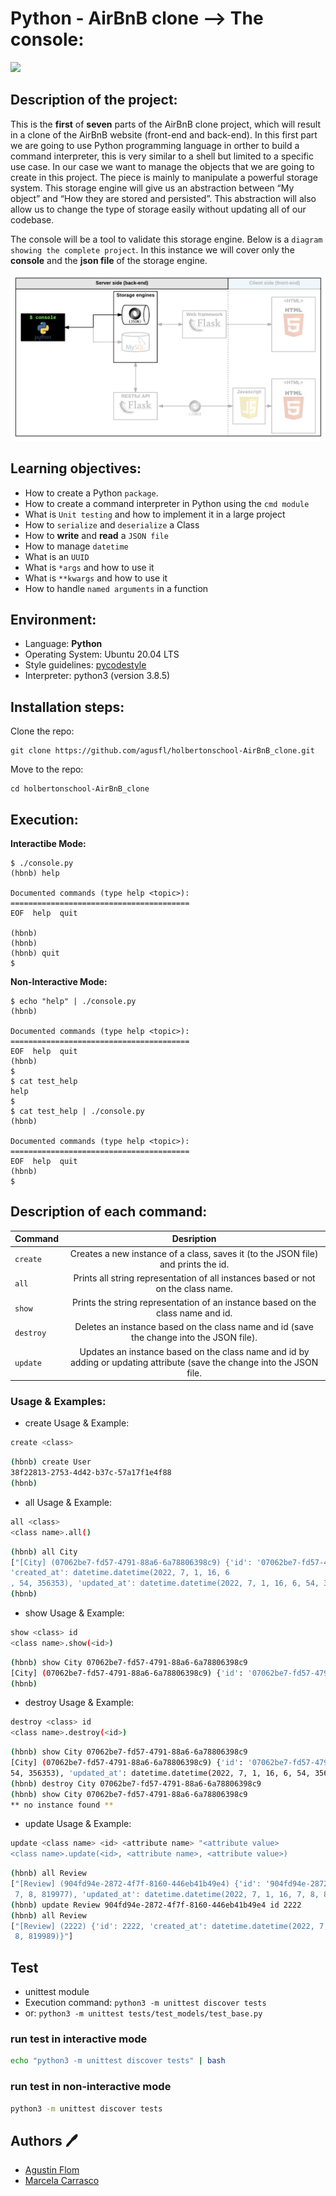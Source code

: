 # Python - AirBnB clone --> The console:
<img src="https://user-images.githubusercontent.com/69850751/175876062-f252cc1b-bd44-46b3-9ddb-a7692b2eede4.png" />

## Description of the project:

This is the **first** of **seven** parts of the AirBnB clone project, which will result in a clone
of the AirBnB website (front-end and back-end).
In this first part we are going to use Python programming language in orther to build
a command interpreter, this is very similar to a shell but limited to a specific use case.
In our case we want to manage the objects that we are going to create in this project.
The piece is mainly to manipulate a powerful storage system. This storage engine will give us an abstraction between “My object” and “How they are stored and persisted”.
This abstraction will also allow us to change the type of storage easily without updating all of our codebase.

The console will be a tool to validate this storage engine.
Below is a ``diagram showing the complete project``. In this instance we will cover only the **console** and the **json file** of the storage engine.

<img src="https://github.com/agusfl/holbertonschool-AirBnB_clone/blob/master/Diagram.png" />

## Learning objectives:

* How to create a Python ``package``.
* How to create a command interpreter in Python using the ``cmd module``
* What is ``Unit testing`` and how to implement it in a large project
* How to ``serialize`` and ``deserialize`` a Class
* How to **write** and **read** a ``JSON file``
* How to manage ``datetime``
* What is an ``UUID``
* What is ``*args`` and how to use it
* What is ``**kwargs`` and how to use it
* How to handle ``named arguments`` in a function

## Environment:

* Language: **Python**
* Operating System: Ubuntu 20.04 LTS
* Style guidelines: [pycodestyle](https://pypi.org/project/pycodestyle/)
* Interpreter: python3 (version 3.8.5)

## Installation steps:

Clone the repo:

```
git clone https://github.com/agusfl/holbertonschool-AirBnB_clone.git
```
Move to the repo:
```
cd holbertonschool-AirBnB_clone
```

## Execution:

**Interactibe Mode:**

```
$ ./console.py
(hbnb) help

Documented commands (type help <topic>):
========================================
EOF  help  quit

(hbnb) 
(hbnb) 
(hbnb) quit
$
```
**Non-Interactive Mode:**

```
$ echo "help" | ./console.py
(hbnb)

Documented commands (type help <topic>):
========================================
EOF  help  quit
(hbnb)
$
$ cat test_help
help
$
$ cat test_help | ./console.py
(hbnb)

Documented commands (type help <topic>):
========================================
EOF  help  quit
(hbnb)
$
```

## Description of each command:

| Command          |Desription                      |
|:----------------|:-------------------------------:|
|``create``| Creates a new instance of a class, saves it (to the JSON file) and prints the id.
|``all``| Prints all string representation of all instances based or not on the class name.
|``show``| Prints the string representation of an instance based on the class name and id.
|``destroy``| Deletes an instance based on the class name and id (save the change into the JSON file).
|``update``| Updates an instance based on the class name and id by adding or updating attribute (save the change into the JSON file.

### Usage & Examples:
* create Usage & Example:

```bash
create <class>
```

```bash
(hbnb) create User
38f22813-2753-4d42-b37c-57a17f1e4f88
(hbnb)
```
* all Usage & Example:

```bash
all <class>
<class name>.all()
```

```bash
(hbnb) all City                                                                                                                                 
["[City] (07062be7-fd57-4791-88a6-6a78806398c9) {'id': '07062be7-fd57-4791-88a6-6a78806398c9', 
'created_at': datetime.datetime(2022, 7, 1, 16, 6
, 54, 356353), 'updated_at': datetime.datetime(2022, 7, 1, 16, 6, 54, 356365)}"]                                                                
(hbnb)
```
* show Usage & Example:

```bash
show <class> id
<class name>.show(<id>)
```

```bash
(hbnb) show City 07062be7-fd57-4791-88a6-6a78806398c9
[City] (07062be7-fd57-4791-88a6-6a78806398c9) {'id': '07062be7-fd57-4791-88a6-6a78806398c9', 'created_at': datetime.datetime(2022, 7, 1, 16, 6, 54, 356353), 'updated_at': datetime.datetime(2022, 7, 1, 16, 6, 54, 356365)}
(hbnb) 
```
* destroy Usage & Example:

```bash
destroy <class> id
<class name>.destroy(<id>)
```

```bash
(hbnb) show City 07062be7-fd57-4791-88a6-6a78806398c9                                                                                           
[City] (07062be7-fd57-4791-88a6-6a78806398c9) {'id': '07062be7-fd57-4791-88a6-6a78806398c9', 'created_at': datetime.datetime(2022, 7, 1, 16, 6, 
54, 356353), 'updated_at': datetime.datetime(2022, 7, 1, 16, 6, 54, 356365)}                                                                    
(hbnb) destroy City 07062be7-fd57-4791-88a6-6a78806398c9                                                                                        
(hbnb) show City 07062be7-fd57-4791-88a6-6a78806398c9                                                                                           
** no instance found **
```
* update Usage & Example:

```bash
update <class name> <id> <attribute name> "<attribute value>
<class name>.update(<id>, <attribute name>, <attribute value>)
```

```bash
(hbnb) all Review                                                                                                                               
["[Review] (904fd94e-2872-4f7f-8160-446eb41b49e4) {'id': '904fd94e-2872-4f7f-8160-446eb41b49e4', 'created_at': datetime.datetime(2022, 7, 1, 16,
 7, 8, 819977), 'updated_at': datetime.datetime(2022, 7, 1, 16, 7, 8, 819989)}"]                                                                
(hbnb) update Review 904fd94e-2872-4f7f-8160-446eb41b49e4 id 2222                                                                               
(hbnb) all Review                                                                                                                               
["[Review] (2222) {'id': 2222, 'created_at': datetime.datetime(2022, 7, 1, 16, 7, 8, 819977), 'updated_at': datetime.datetime(2022, 7, 1, 16, 7,
 8, 819989)}"]                                                                                                                                  
```

## Test
* unittest module
* Execution command: ```python3 -m unittest discover tests```
* or: ```python3 -m unittest tests/test_models/test_base.py```

### run test in interactive mode

```bash
echo "python3 -m unittest discover tests" | bash
```

### run test in non-interactive mode

```bash
python3 -m unittest discover tests
```

## Authors :pen:

* [Agustin Flom](https://www.linkedin.com/in/agustin-f/)
* [Marcela Carrasco](https://github.com/mcarrascopiaggio)

